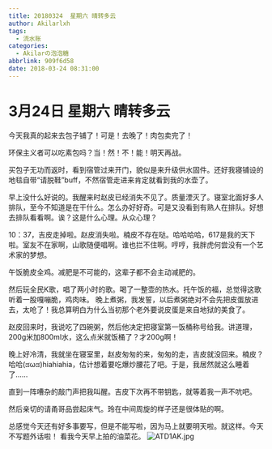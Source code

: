 ```yaml
---
title: 20180324  星期六 晴转多云
author: Akilarlxh
tags:
  - 流水账
categories:
  - Akilarの泡泡糖
abbrlink: 909f6d58
date: 2018-03-24 08:31:00
---
```

# 3月24日 星期六 晴转多云

今天我真的起来去包子铺了！可是！去晚了！肉包卖完了！

环保主义者可以吃素包吗？当！然！不！能！明天再战。

买包子无功而返时，看到宿管过来开门，貌似是来升级供水固件。还好我寝铺设的地毯自带“请脱鞋”buff，不然宿管走进来肯定就看到我的水壶了。

早上没什么好说的。我醒来时赵皮已经消失不见了。质量湮灭了。寝室北面好多人排队，至今不知道是在干什么。怎么办好好奇。可是又没看到有熟人在排队。好想去排队看看啊。诶？这是什么心理。从众心理？

10：37，吉皮走掉啦。赵皮消失啦。楠皮不存在哒。哈哈哈哈，617是我的天下啦。室友不在家啊，山歌随便唱啊。谁也拦不住啊。哼哼，我胖虎何尝没有一个艺术家的梦想。

午饭脆皮全鸡。减肥是不可能的，这辈子都不会主动减肥的。

然后玩全民K歌，唱了两小时的歌。喝了一整壶的热水。托午饭的福，总觉得这歌听着一股嘎嘣脆，鸡肉味。
晚上煮粥，我发誓，以后煮粥绝对不会先把皮蛋放进去，太呛了！我总算明白为什么当初那个老外要说皮蛋是来自地狱的美食了。

赵皮回来时，我说吃了四碗粥，然后他决定把寝室第一饭桶称号给我。讲道理，200g米加800ml水，这么点米就饭桶了？才200g啊！

晚上好冷清，我就坐在寝室里，赵皮匆匆的来，匆匆的走，吉皮就没回来。楠皮？哈哈(ಡωಡ)hiahiahia，估计想着要吃爆炒腰花了吧。于是，我居然就这么睡着了……

直到一阵嘈杂的敲门声把我叫醒。吉皮下次再不带钥匙，就等着我一声不吭吧。

然后亲切的请甬哥品尝起床气。玲在中间周旋的样子还是很体贴的啊。

总感觉今天还有好多事要写，但是不能写啦，因为马上就要明天啦。就这样。今天不写题外话啦！
看我今天早上拍的油菜花。
![ATD1AK.jpg](https://s2.ax1x.com/2019/04/10/ATD1AK.jpg)